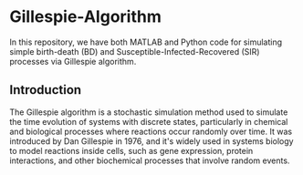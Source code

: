 # Gillespie-Algorithm
In this repository, we have both MATLAB and Python code for simulating simple birth-death (BD) and Susceptible-Infected-Recovered (SIR) processes via Gillespie algorithm. 
## Introduction
The Gillespie algorithm is a stochastic simulation method used to simulate the time evolution of systems with discrete states, particularly in chemical and biological processes where reactions occur randomly over time. It was introduced by Dan Gillespie in 1976, and it's widely used in systems biology to model reactions inside cells, such as gene expression, protein interactions, and other biochemical processes that involve random events.
